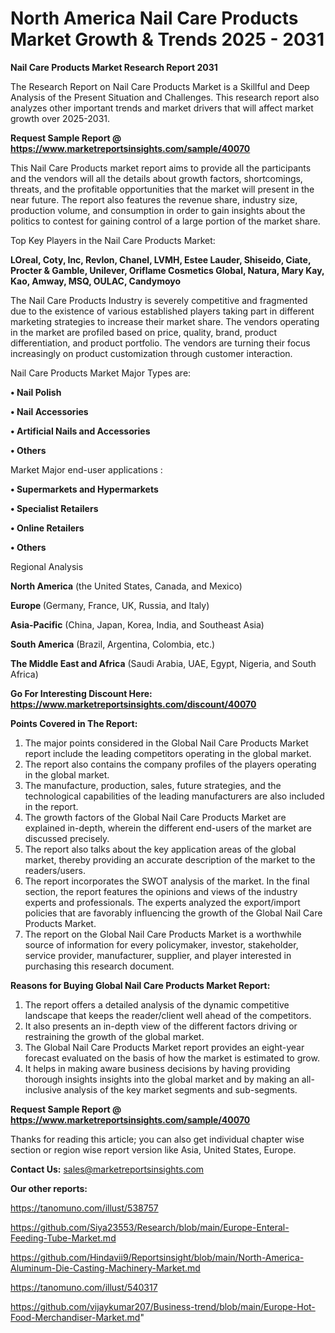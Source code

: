 # North America Nail Care Products Market Growth & Trends 2025 - 2031

<strong>Nail Care Products Market Research Report 2031</strong>

The Research Report on Nail Care Products Market is a Skillful and Deep Analysis of the Present Situation and Challenges. This research report also analyzes other important trends and market drivers that will affect market growth over 2025-2031.

<strong>Request Sample Report @ <a href=https://www.marketreportsinsights.com/sample/40070>https://www.marketreportsinsights.com/sample/40070</a></strong>

This Nail Care Products market report aims to provide all the participants and the vendors will all the details about growth factors, shortcomings, threats, and the profitable opportunities that the market will present in the near future. The report also features the revenue share, industry size, production volume, and consumption in order to gain insights about the politics to contest for gaining control of a large portion of the market share.

Top Key Players in the Nail Care Products Market:

<strong>LOreal, Coty, Inc, Revlon, Chanel, LVMH, Estee Lauder, Shiseido, Ciate, Procter & Gamble, Unilever, Oriflame Cosmetics Global, Natura, Mary Kay, Kao, Amway, MSQ, OULAC, Candymoyo</strong>

The Nail Care Products Industry is severely competitive and fragmented due to the existence of various established players taking part in different marketing strategies to increase their market share. The vendors operating in the market are profiled based on price, quality, brand, product differentiation, and product portfolio. The vendors are turning their focus increasingly on product customization through customer interaction.

Nail Care Products Market Major Types are:

<strong>•  Nail Polish

•  Nail Accessories

•  Artificial Nails and Accessories

•  Others</strong>

Market Major end-user applications :

<strong>•  Supermarkets and Hypermarkets

•  Specialist Retailers

•  Online Retailers

•  Others</strong>

Regional Analysis

</u><strong><b>North America</b></strong> (the United States, Canada, and Mexico)

<strong><b>Europe </b></strong>(Germany, France, UK, Russia, and Italy)

<strong><b>Asia-Pacific</b></strong> (China, Japan, Korea, India, and Southeast Asia)

<strong><b>South America</b></strong> (Brazil, Argentina, Colombia, etc.)

<strong><b>The Middle East and Africa</b></strong> (Saudi Arabia, UAE, Egypt, Nigeria, and South Africa)

<strong>Go For Interesting Discount Here: <a href=https://www.marketreportsinsights.com/discount/40070>https://www.marketreportsinsights.com/discount/40070</a></strong>

<strong>Points Covered in The Report:</strong>
<ol>
  <li>The major points considered in the Global Nail Care Products Market report include the leading competitors operating in the global market.</li>
  <li>The report also contains the company profiles of the players operating in the global market.</li>
  <li>The manufacture, production, sales, future strategies, and the technological capabilities of the leading manufacturers are also included in the report.</li>
  <li>The growth factors of the Global Nail Care Products Market are explained in-depth, wherein the different end-users of the market are discussed precisely.</li>
  <li>The report also talks about the key application areas of the global market, thereby providing an accurate description of the market to the readers/users.</li>
  <li>The report incorporates the SWOT analysis of the market. In the final section, the report features the opinions and views of the industry experts and professionals. The experts analyzed the export/import policies that are favorably influencing the growth of the Global Nail Care Products Market.</li>
  <li>The report on the Global Nail Care Products Market is a worthwhile source of information for every policymaker, investor, stakeholder, service provider, manufacturer, supplier, and player interested in purchasing this research document.</li>
</ol>
<strong>Reasons for Buying Global Nail Care Products Market Report:</strong>

<ol>
  <li>The report offers a detailed analysis of the dynamic competitive landscape that keeps the reader/client well ahead of the competitors.</li>
  <li>It also presents an in-depth view of the different factors driving or restraining the growth of the global market.</li>
  <li>The Global Nail Care Products Market report provides an eight-year forecast evaluated on the basis of how the market is estimated to grow.</li>
  <li>It helps in making aware business decisions by having providing thorough insights insights into the global market and by making an all-inclusive analysis of the key market segments and sub-segments.</li>
</ol>
<strong>Request Sample Report @ <a href=https://www.marketreportsinsights.com/sample/40070>https://www.marketreportsinsights.com/sample/40070</a></strong>


Thanks for reading this article; you can also get individual chapter wise section or region wise report version like Asia, United States, Europe.

<strong>Contact Us:</strong>
sales@marketreportsinsights.com

<strong>Our other reports:</strong>

<a href=https://tanomuno.com/illust/538757>https://tanomuno.com/illust/538757</a>

<a href=https://github.com/Siya23553/Research/blob/main/Europe-Enteral-Feeding-Tube-Market.md>https://github.com/Siya23553/Research/blob/main/Europe-Enteral-Feeding-Tube-Market.md</a>

<a href=https://github.com/Hindavii9/Reportsinsight/blob/main/North-America-Aluminum-Die-Casting-Machinery-Market.md>https://github.com/Hindavii9/Reportsinsight/blob/main/North-America-Aluminum-Die-Casting-Machinery-Market.md</a>

<a href=https://tanomuno.com/illust/540317>https://tanomuno.com/illust/540317</a>

<a href=https://github.com/vijaykumar207/Business-trend/blob/main/Europe-Hot-Food-Merchandiser-Market.md>https://github.com/vijaykumar207/Business-trend/blob/main/Europe-Hot-Food-Merchandiser-Market.md</a>"
